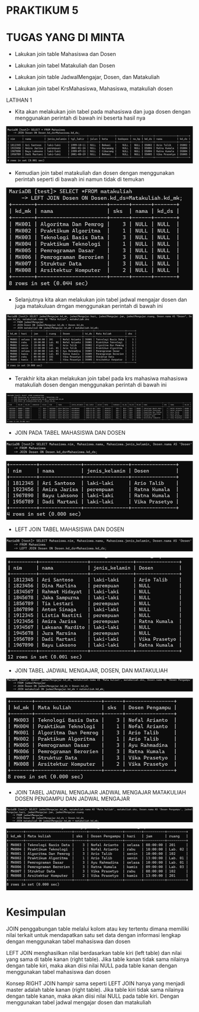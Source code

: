 # PRAKTIKUM 5


# TUGAS YANG DI MINTA 


- Lakukan join table Mahasiswa dan Dosen

- Lakukan join tabel Matakuliah dan Dosen

- Lakukan join table JadwalMengajar, Dosen, dan Matakuliah

- Lakukan join tabel KrsMahasiswa, Mahasiswa, matakuliah dosen


 LATIHAN 1 

- Kita akan melakukan join tabel pada mahasiswa dan juga dosen dengan menggunakan perintah di bawah ini beserta hasil nya 

![gambar1](gambar/aku1.png)

- Kemudian join tabel matakuliah dan dosen dengan menggunakan perintah seperti di bawah ini namun tidak di temukan 

![gambar1](gambar/aku2.png)

- Selanjutnya kita akan melakukan join tabel jadwal mengajar dosen dan juga matakuluan drngan menggunakan perintah di bawah ini 

![gambar1](gambar/aku3.png)

- Terakhir kita akan melakukan join tabel pada krs mahasiwa mahasiswa matakuliah dosen dengan menggunakan perintah di bawah ini

![gambar1](gambar/aku4.png)

- JOIN PADA TABEL MAHASISWA DAN DOSEN

![gambar1](gambar/aku9.png)

![gambar1](gambar/aku5.png)

- LEFT JOIN TABEL MAHASISWA DAN DOSEN

![gambar1](gambar/aku10.png)

![gambar1](gambar/aku6.png)

- JOIN TABEL JADWAL MENGAJAR, DOSEN, DAN MATAKULIAH

![gambar1](gambar/aku11.png)

![gambar1](gambar/aku7.png)

- JOIN TABEL JADWAL MENGAJAR JADWAL MENGAJAR MATAKULIAH DOSEN PENGAMPU DAN JADWAL MENGAJAR 

![gambar1](gambar/aku12.png)

![gambar1](gambar/aku8.png)

# Kesimpulan 

JOIN penggabungan table melalui kolom atau key tertentu dimana memiliki nilai terkait untuk mendapatkan satu set data dengan informasi lengkap dengan menggunakan tabel mahasiswa dan dosen

LEFT JOIN menghasilkan nilai berdasarkan table kiri (left table) dan nilai yang sama di table kanan (right table). Jika table kanan tidak sama nilainya dengan table kiri, maka akan diisi nilai NULL pada table kanan dengan menggunakan tabel mahasiswa dan dosen

Konsep RIGHT JOIN hampir sama seperti LEFT JOIN hanya yang menjadi master adalah table kanan (right table). Jika table kiri tidak sama nilainya dengan table kanan, maka akan diisi nilai NULL pada table kiri. Dengan menggunakan tabel jadwal mengajar dosen dan matakuliah
